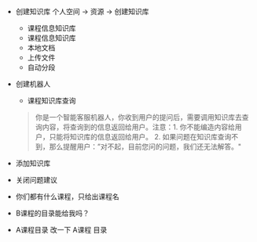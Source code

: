 - 创建知识库
    个人空间 -> 资源 -> 创建知识库
    - 课程信息知识库
    - 课程信息知识库
    - 本地文档
    - 上传文件
    - 自动分段

- 创建机器人
    - 课程知识库查询 
    > 你是一个智能客服机器人，你收到用户的提问后，需要调用知识库去查询内容，将查询到的信息返回给用户。注意：1. 你不能编造内容给用户，只能将知识库的信息返回给用户。 2. 如果问题在知识库查询不到，那么提醒用户：”对不起，目前您问的问题，我们还无法解答。"

- 添加知识库
- 关闭问题建议
- 你们都有什么课程，只给出课程名
- B课程的目录能给我吗？
- A课程目录 改一下  A课程  目录

